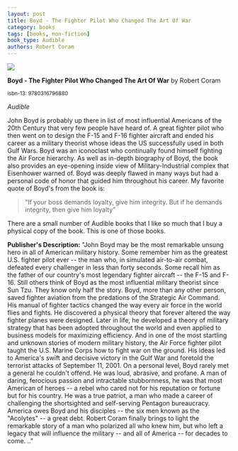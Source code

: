 ```yaml
---
layout: post
title: Boyd - The Fighter Pilot Who Changed The Art Of War
category: books
tags: [books, non-fiction]
book_type: Audible
authors: Robert Coram
---
```


<img src="http://books.google.com/books/content?id=QZVpPgAACAAJ&printsec=frontcover&img=1&zoom=1&source=gbs_api"/>

**Boyd - The Fighter Pilot Who Changed The Art Of War** by Robert Coram

<sup>isbn-13: 9780316796880</sup>

*Audible*

John Boyd is probably up there in list of most influential Americans of the 20th Century
that very few people have heard of. A great fighter pilot who then went on to design
the F-15 and F-16 fighter aircraft and ended his career as a military theorist whose ideas
the US successfully used in both Gulf Wars. Boyd was an iconoclast who continually found
himself fighting the Air Force hierarchy. As well as in-depth biography of Boyd, the book
also provides an eye-opening inside view of Military-Industrial complex that Eisenhower warned
of. Boyd was deeply flawed in many ways but had a personal code of honor that guided him
throughout his career. My favorite quote of Boyd's from the book is:

> “If your boss demands loyalty, give him integrity. But if he demands integrity, then give him loyalty”

There are a small number of Audible books that I like so much that I buy a physical
copy of the book. This is one of those books.

**Publisher's Description:**
"John Boyd may be the most remarkable unsung hero in all of American
military history. Some remember him as the greatest U.S. fighter pilot ever
-- the man who, in simulated air-to-air combat, defeated every challenger
in less than forty seconds. Some recall him as the father of our country's
most legendary fighter aircraft -- the F-15 and F-16. Still others think of
Boyd as the most influential military theorist since Sun Tzu. They know
only half the story. Boyd, more than any other person, saved fighter
aviation from the predations of the Strategic Air Command. His manual of
fighter tactics changed the way every air force in the world flies and
fights. He discovered a physical theory that forever altered the way
fighter planes were designed. Later in life, he developed a theory of
military strategy that has been adopted throughout the world and even
applied to business models for maximizing efficiency. And in one of the
most startling and unknown stories of modern military history, the Air
Force fighter pilot taught the U.S. Marine Corps how to fight war on the
ground. His ideas led to America's swift and decisive victory in the Gulf
War and foretold the terrorist attacks of September 11, 2001. On a personal
level, Boyd rarely met a general he couldn't offend. He was loud, abrasive,
and profane. A man of daring, ferocious passion and intractable
stubbornness, he was that most American of heroes -- a rebel who cared not
for his reputation or fortune but for his country. He was a true patriot, a
man who made a career of challenging the shortsighted and self-serving
Pentagon bureaucracy. America owes Boyd and his disciples -- the six men
known as the "Acolytes" -- a great debt. Robert Coram finally brings to
light the remarkable story of a man who polarized all who knew him, but who
left a legacy that will influence the military -- and all of America -- for
decades to come. .."
